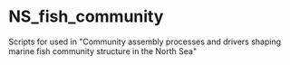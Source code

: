 # NS_fish_community
Scripts for used in "Community assembly processes and drivers shaping marine fish community structure in the North Sea"
